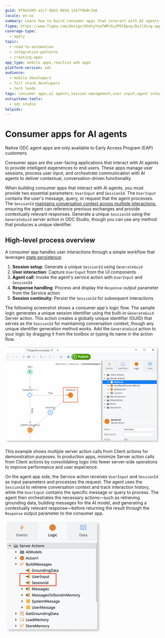 ```yaml
---
guid: 8f9e2d45-a1c7-4b62-9854-12e7f9b8c3a6
locale: en-us
summary: Learn how to build consumer apps that interact with AI agents, managing user sessions and processing user input through the agent workflow.
figma: https://www.figma.com/design/6G4tyYswfWPn5uJPDlBpvp/Building-apps?node-id=7613-159&p=f&t=JTOV8cE34sR9mPPz-0
coverage-type:
  - apply
topic:
  - road-to-automation
  - integration-patterns
  - creating-apps
app_type: mobile apps,reactive web apps
platform-version: odc
audience:
  - mobile developers
  - full stack developers
  - tech leads
tags: consumer apps,ai agents,session management,user input,agent integration
outsystems-tools:
  - odc studio
helpids: 
---
```


# Consumer apps for AI agents

<div class="info" markdown="1">

Native ODC agent apps are only available to Early Access Program (EAP) customers.

</div>

Consumer apps are the user-facing applications that interact with AI agents to provide intelligent experiences to end users. These apps manage user sessions, process user input, and orchestrate communication with AI agents to deliver contextual, conversation-driven functionality.

When building consumer apps that interact with AI agents, you must provide two essential parameters: `UserInput` and `SessionId`. The `UserInput` contains the user's message, query, or request that the agent processes. The `SessionId` [maintains conversation context across multiple interactions](agentic-apps.md#state-persistence), ensuring the agent can reference previous exchanges and provide contextually relevant responses. Generate a unique `SessionId` using the `GenerateGuid` server action in ODC Studio, though you can use any method that produces a unique identifier.

## High-level process overview

A consumer app handles user interactions through a simple workflow that leverages [state persistence](agentic-apps.md#state-persistence):

1. **Session setup**: Generate a unique `SessionId` using `GenerateGuid`
1. **User interaction**: Capture `UserInput` from the UI components  
1. **Agent call**: Invoke the agent's service action with `UserInput` and `SessionId`
1. **Response handling**: Process and display the `Response` output parameter from the Service action
1. **Session continuity**: Persist the `SessionId` for subsequent interactions

The following screenshot shows a consumer app's logic flow. The sample logic generates a unique session identifier using the built-in `GenerateGuid` Server action. This action creates a globally unique identifier (GUID) that serves as the `SessionId` for maintaining conversation context, though any unique identifier generation method works. Add the `GenerateGuid` action to your logic by dragging it from the toolbox or typing its name in the action flow.

![Consumer app workflow diagram showing the interaction between user input, session management, and AI agent communication](images/consumer-app-ai-odcs.png "Consumer App Workflow")

<div class="info" markdown="1">

This example shows multiple server action calls from Client actions for demonstration purposes. In production apps, minimize Server action calls from Client actions by consolidating logic into fewer server-side operations to improve performance and user experience.

</div>

On the agent app side, the Service action receives `UserInput` and `SessionId` as input parameters and processes the request. The agent uses the `SessionId` to retrieve conversation context and track interaction history, while the `UserInput` contains the specific message or query to process. The agent then orchestrates the necessary actions—such as retrieving grounding data, building messages for the AI model, and generating a contextually relevant response—before returning the result through the `Response` output parameter to the consumer app.

![Agent app workflow](images/agent-app-logic-odcs.png "Agent app sample logic")
